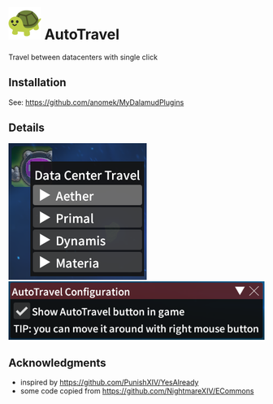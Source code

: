 # <img src="res/icon.png" width="64"> AutoTravel

Travel between datacenters with single click

## Installation

See: https://github.com/anomek/MyDalamudPlugins

## Details

![](res/image1.png)
![](res/image2.png)

## Acknowledgments

* inspired by https://github.com/PunishXIV/YesAlready
* some code copied from https://github.com/NightmareXIV/ECommons

